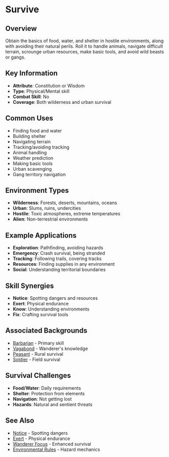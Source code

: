 # Survive

## Overview
Obtain the basics of food, water, and shelter in hostile environments, along with avoiding their natural perils. Roll it to handle animals, navigate difficult terrain, scrounge urban resources, make basic tools, and avoid wild beasts or gangs.

## Key Information
- **Attribute**: Constitution or Wisdom
- **Type**: Physical/Mental skill
- **Combat Skill**: No
- **Coverage**: Both wilderness and urban survival

## Common Uses
- Finding food and water
- Building shelter
- Navigating terrain
- Tracking/avoiding tracking
- Animal handling
- Weather prediction
- Making basic tools
- Urban scavenging
- Gang territory navigation

## Environment Types
- **Wilderness**: Forests, deserts, mountains, oceans
- **Urban**: Slums, ruins, undercities
- **Hostile**: Toxic atmospheres, extreme temperatures
- **Alien**: Non-terrestrial environments

## Example Applications
- **Exploration**: Pathfinding, avoiding hazards
- **Emergency**: Crash survival, being stranded
- **Tracking**: Following trails, covering tracks
- **Resources**: Finding supplies in any environment
- **Social**: Understanding territorial boundaries

## Skill Synergies
- **Notice**: Spotting dangers and resources
- **Exert**: Physical endurance
- **Know**: Understanding environments
- **Fix**: Crafting survival tools

## Associated Backgrounds
- [Barbarian](../backgrounds/barbarian.md) - Primary skill
- [Vagabond](../backgrounds/vagabond.md) - Wanderer's knowledge
- [Peasant](../backgrounds/peasant.md) - Rural survival
- [Soldier](../backgrounds/soldier.md) - Field survival

## Survival Challenges
- **Food/Water**: Daily requirements
- **Shelter**: Protection from elements
- **Navigation**: Not getting lost
- **Hazards**: Natural and sentient threats

## See Also
- [Notice](notice.md) - Spotting dangers
- [Exert](exert.md) - Physical endurance
- [Wanderer Focus](../foci/non-combat/wanderer.md) - Enhanced survival
- [Environmental Rules](../../systems/environmental-hazards.md) - Hazard mechanics